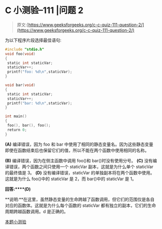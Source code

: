 # C 小测验–111 |问题 2

> 原文:[https://www.geeksforgeeks.org/c-c-quiz-111-question-2/](https://www.geeksforgeeks.org/c-c-quiz-111-question-2/)

为以下程序片段选择最佳语句:

```cpp
#include "stdio.h"
void foo(void)
{
 static int staticVar;
 staticVar++;
 printf("foo: %d\n",staticVar);
}

void bar(void)
{
 static int staticVar;
 staticVar++;
 printf("bar: %d\n",staticVar);
}

int main()
{
 foo(), bar(), foo();
 return 0;
}
```

**(A)** 编译错误，因为 foo 和 bar 中使用了相同的静态变量名。因为这些静态变量即使在函数结束后也保留它们的值，所以不能在两个函数中使用相同的名称。

**(B)** 编译错误，因为在侧主函数中调用 foo()和 bar()时没有使用分号。
**(C)** 没有编译错误，两个函数之间只使用一个 staticVar 副本，这就是为什么单个 staticVar 的最终值是 3。
**(D)** 没有编译错误，staticVar 的单独副本将在两个函数中使用。这就是为什么 foo()中的 staticVar 是 2，而 bar()中的 staticVar 是 1。

**回答:****(D)**

**说明:**在这里，虽然静态变量的生命跨越了函数调用，但它们的范围仅是各自对应的函数体。这就是为什么每个函数的 staticVar 都有独立的副本，它们的生命周期跨越函数调用。d 是正确的。

[本题小测验](https://www.geeksforgeeks.org/c-quiz-111-gq/)